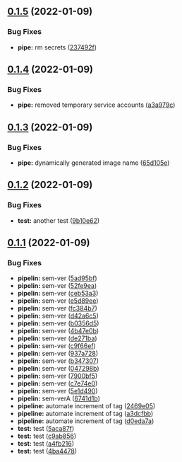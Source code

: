 ## [0.1.5](https://github.com/mycolab/docker-test/compare/v0.1.4...v0.1.5) (2022-01-09)


### Bug Fixes

* **pipe:** rm secrets ([237492f](https://github.com/mycolab/docker-test/commit/237492f7fcedd9e6902c9ba9acdb6de5eb994efd))



## [0.1.4](https://github.com/mycolab/docker-test/compare/v0.1.3...v0.1.4) (2022-01-09)


### Bug Fixes

* **pipe:** removed temporary service accounts ([a3a979c](https://github.com/mycolab/docker-test/commit/a3a979c508daa43ba1487347fa297dd15f468aba))



## [0.1.3](https://github.com/mycolab/docker-test/compare/v0.1.2...v0.1.3) (2022-01-09)


### Bug Fixes

* **pipe:** dynamically generated image name ([65d105e](https://github.com/mycolab/docker-test/commit/65d105ec713ab55fc346689baf8befed3dd91b63))



## [0.1.2](https://github.com/mycolab/docker-test/compare/v0.1.1...v0.1.2) (2022-01-09)


### Bug Fixes

* **test:** another test ([9b10e62](https://github.com/mycolab/docker-test/commit/9b10e6235d5f0b783e13874fe704bdb94158ccda))



## [0.1.1](https://github.com/mycolab/docker-test/compare/d0eda7ad58cb3e05afde27dcf5b94db927dfd978...v0.1.1) (2022-01-09)


### Bug Fixes

* **pipelin:** sem-ver ([5ad95bf](https://github.com/mycolab/docker-test/commit/5ad95bf8ef98514e8c82460c273946b8b9b060e6))
* **pipelin:** sem-ver ([52fe9ea](https://github.com/mycolab/docker-test/commit/52fe9ea80664fc7076521ee16ee15be9084b7392))
* **pipelin:** sem-ver ([ceb53a3](https://github.com/mycolab/docker-test/commit/ceb53a30ac4b483c82ee89ba57947e7c3c88ce9b))
* **pipelin:** sem-ver ([e5d89ee](https://github.com/mycolab/docker-test/commit/e5d89eee8f259eb97d5155e4b74c763a60a9374a))
* **pipelin:** sem-ver ([fc384b7](https://github.com/mycolab/docker-test/commit/fc384b7d8aac49cadaba5e996d0923fdee5a5ec6))
* **pipelin:** sem-ver ([d42a6c5](https://github.com/mycolab/docker-test/commit/d42a6c54319d6c6b4caa3c9f78a608b161d26394))
* **pipelin:** sem-ver ([b0356d5](https://github.com/mycolab/docker-test/commit/b0356d5a818eb874ce1625ab7540aad8ad9316fa))
* **pipelin:** sem-ver ([4b47e0b](https://github.com/mycolab/docker-test/commit/4b47e0b082709ea81b662e0cd1aeb448f9d2f83d))
* **pipelin:** sem-ver ([de271ba](https://github.com/mycolab/docker-test/commit/de271ba363ca535e9bce7aef549a283830e9ae3b))
* **pipelin:** sem-ver ([c9f66ef](https://github.com/mycolab/docker-test/commit/c9f66efcc8b0a75309f06a0a8aba01aec99918c3))
* **pipelin:** sem-ver ([937a728](https://github.com/mycolab/docker-test/commit/937a728f75aeca811ce56076652dedd885498bf5))
* **pipelin:** sem-ver ([b347307](https://github.com/mycolab/docker-test/commit/b347307897ad381415e55f063aca8ba8b9422135))
* **pipelin:** sem-ver ([047298b](https://github.com/mycolab/docker-test/commit/047298b7f12c444417085dc444992178f24ff3d7))
* **pipelin:** sem-ver ([7900bf5](https://github.com/mycolab/docker-test/commit/7900bf5890ce3b9f92a9dca7760bbdfe5a4bbacb))
* **pipelin:** sem-ver ([c7e74e0](https://github.com/mycolab/docker-test/commit/c7e74e0639aa81cbde8b07d0b55e847724d43768))
* **pipelin:** sem-ver ([5e1d490](https://github.com/mycolab/docker-test/commit/5e1d49057c7d24f693f41db68332cfca3cd35809))
* **pipelin:** sem-verA ([6741d1b](https://github.com/mycolab/docker-test/commit/6741d1b99282593eb97304e4faf17650ab5aedeb))
* **pipeline:** automate increment of tag ([2469e05](https://github.com/mycolab/docker-test/commit/2469e057c7bbe5c73d725c356657af29c4394058))
* **pipeline:** automate increment of tag ([a3dcfbb](https://github.com/mycolab/docker-test/commit/a3dcfbbb0a141d757ecd7e29882374462963b38f))
* **pipeline:** automate increment of tag ([d0eda7a](https://github.com/mycolab/docker-test/commit/d0eda7ad58cb3e05afde27dcf5b94db927dfd978))
* **test:** test ([5aca87f](https://github.com/mycolab/docker-test/commit/5aca87f44fba8b28abfbaead4d5a65843a55c283))
* **test:** test ([c9ab856](https://github.com/mycolab/docker-test/commit/c9ab8568440fd9d298b27c4de49f58a53988a6f8))
* **test:** test ([a4fb216](https://github.com/mycolab/docker-test/commit/a4fb2164150645c09ddb9846243c1226275e4782))
* **test:** test ([4ba4478](https://github.com/mycolab/docker-test/commit/4ba44787360e1c7bd798385996cd10103c84fcdc))



